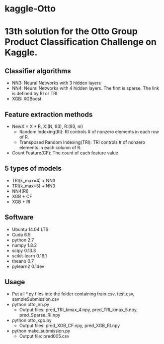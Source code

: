 # kaggle-Otto
# 13th solution for the Otto Group Product Classification Challenge on Kaggle.  

## Classifier algorithms 
* NN3: Neural Networks with 3 hidden layers  
* NN4: Neural Networks with 4 hidden layers. The first is sparse. The link is defined by RI or TRI.
* XGB: XGBoost

## Feature extraction methods  
* NewX = X * R,  X:(N, 93), R:(93, m)  
    * Random Indexing(RI): RI controls # of nonzero elements in each row of R.  
    * Transposed Random Indexing(TRI): TRI controls # of nonzero elements in each column of R.  
* Count Feature(CF): The count of each feature value  

## 5 types of models   
* TRI(k_max=4) + NN3
* TRI(k_max=5) + NN3
* NN4(RI)
* XGB + CF
* XGB + RI

## Software
* Ubuntu 14.04 LTS
* Cuda 6.5
* python 2.7
* numpy 1.8.2
* scipy 0.13.3
* scikit-learn 0.16.1 
* theano 0.7
* pylearn2 0.1dev

## Usage
* Put all *.py files into the folder containing train.csv, test.csv, sampleSubmission.csv
* python otto_nn.py
    * Output files: pred_TRI_kmax_4.npy, pred_TRI_kmax_5.npy, pred_Sparse_RI.npy
* python otto_xgb.py
    * Output files: pred_XGB_CF.npy, pred_XGB_RI.npy
* python make_submission.py
    * Output file: pred005.csv

